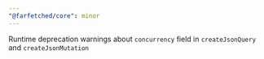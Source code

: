 ```yaml
---
"@farfetched/core": minor
---
```


Runtime deprecation warnings about `concurrency` field in `createJsonQuery` and `createJsonMutation`
